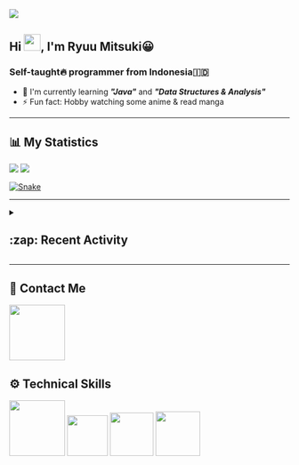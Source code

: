 <div id="header-badges">
    <!-- Profile Viewers -->
    <img src="https://komarev.com/ghpvc/?username=mitsuki31&color=blue&label=PROFILE+VIEWS">
</div>

## Hi <img src="https://media.giphy.com/media/hvRJCLFzcasrR4ia7z/giphy.gif" width="30px"/>, I'm Ryuu Mitsuki:grinning:
### Self-taught:fire: programmer from Indonesia:indonesia:

- :herb: I'm currently learning ***"Java"*** and ***"Data Structures & Analysis"***
- :zap: Fun fact: Hobby watching some anime & read manga

---

## **:bar_chart: My Statistics**

<picture id="stats">
    <source 
            srcset="https://github-readme-stats.vercel.app/api?username=mitsuki31&show_icons=true&theme=tokyonight&count_private=true&include_all_commits=true&hide=stars"
            media="(prefers-color-scheme: dark)"
    />
    <source
            srcset="https://github-readme-stats.vercel.app/api?username=mitsuki31&show_icons=true&count_private=true&include_all_commits=true&hide=stars"
            media="(prefers-color-scheme: light), (prefers-color-scheme: no-preference)"
    />
    <img src="https://github-readme-stats.vercel.app/api?username=mitsuki31&show_icons=true&count_private=true&include_all_commits=true&hide=stars" />
</picture>

<picture id="top-langs">
    <source
            srcset="https://github-readme-stats.vercel.app/api/top-langs/?username=mitsuki31&layout=compact&theme=tokyonight&count_private=true&langs_count=8"
            media="(prefers-color-scheme: dark)"
    />
    <source
            srcset="https://github-readme-stats.vercel.app/api/top-langs/?username=mitsuki31&layout=compact&count_private=true&langs_count=8"
            media="(prefers-color-scheme: light), (prefers-color-scheme: no-preference)"
    />
    <img src="https://github-readme-stats.vercel.app/api/top-langs/?username=mitsuki31&layout=compact&langs_count=8&count_private=true" />
</picture>

[![Snake](https://github.com/mitsuki31/mitsuki31/blob/output/github-contribution-grid-snake.svg)](https://github.com/mitsuki31)

---

<details>
<summary><h2>:zap: Recent Activity</h2></summary>

<!--START_SECTION:activity-->
1. 🚀 Published release [v1.0.0 Stable](https://github.com/mitsuki31/jmatrix/releases/latest) in [mitsuki31/jmatrix](https://github.com/mitsuki31/jmatrix)
2. 🎉 Merged PR [#50](https://github.com/mitsuki31/jmatrix/pull/50) in [mitsuki31/jmatrix](https://github.com/mitsuki31/jmatrix)
3. 🗣 Commented on [#45](https://github.com/mitsuki31/jmatrix/issues/45) in [mitsuki31/jmatrix](https://github.com/mitsuki31/jmatrix)
4. ❗ Opened issue [#51](https://github.com/mitsuki31/jmatrix/issues/51) in [mitsuki31/jmatrix](https://github.com/mitsuki31/jmatrix)
5. 💪 Opened PR [#50](https://github.com/mitsuki31/jmatrix/pull/50) in [mitsuki31/jmatrix](https://github.com/mitsuki31/jmatrix)
6. 🎉 Merged PR [#49](https://github.com/mitsuki31/jmatrix/pull/49) in [mitsuki31/jmatrix](https://github.com/mitsuki31/jmatrix)
7. 💪 Opened PR [#49](https://github.com/mitsuki31/jmatrix/pull/49) in [mitsuki31/jmatrix](https://github.com/mitsuki31/jmatrix)
8. ❌ Closed PR [#48](https://github.com/mitsuki31/jmatrix/pull/48) in [mitsuki31/jmatrix](https://github.com/mitsuki31/jmatrix)
9. 💪 Opened PR [#48](https://github.com/mitsuki31/jmatrix/pull/48) in [mitsuki31/jmatrix](https://github.com/mitsuki31/jmatrix)
10. 🎉 Merged PR [#47](https://github.com/mitsuki31/jmatrix/pull/47) in [mitsuki31/jmatrix](https://github.com/mitsuki31/jmatrix)
<!--END_SECTION:activity-->
</details>

---

## **:iphone: Contact Me**
<div id="socials" align="left">
    <a href="https://twitter.com/ryuumitsuki31">
        <img
             src="https://img.shields.io/badge/Twitter-1DA1F2?style=for-the-badge&logo=twitter&logoColor=white"
             width="100px"
        >
    </a>
</div>


## **:gear: Technical Skills**
<div id="skills" align="left">
    <!-- Python -->
    <a>
        <img
             src="https://img.shields.io/badge/Python-14354C?style=for-the-badge&logo=python&logoColor=white"
             width="100px"
        >
    </a>
    <!-- C++ -->
    <a>
        <img
             src="https://img.shields.io/badge/C%2B%2B-00599C?style=for-the-badge&logo=c%2B%2B&logoColor=white"
             width="73px"
        >
    </a>
    <!-- Java -->
    <a>
        <img
             src="https://img.shields.io/badge/Java-ED8B00?style=for-the-badge&logo=openjdk&logoColor=white"
             width="78px"
        >
    </a>
    <!-- Ruby -->
    <a>
        <img
             src="https://img.shields.io/badge/Ruby-CC342D?style=for-the-badge&logo=ruby&logoColor=white"
             width="80px"
        >
    </a>
</div>

